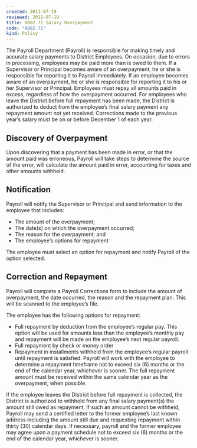 ```yaml
---
created: 2011-07-19
reviewed: 2011-07-19
title: 0802.71 Salary Overpayment
code: "0802.71"
kind: Policy
---
```


The Payroll Department (Payroll) is responsible for making timely and accurate salary payments to District Employees. On occasion, due to errors in processing, employees may be paid more than is owed to them. If a Supervisor or Principal becomes aware of an overpayment, he or she is responsible for reporting it to Payroll immediately. If an employee becomes aware of an overpayment, he or she is responsible for reporting it to his or her Supervisor or Principal. Employees must repay all amounts paid in excess, regardless of how the overpayment occurred. For employees who leave the District before full repayment has been made, the District is authorized to deduct from the employee’s final salary payment any repayment amount not yet received. Corrections made to the previous year’s salary must be on or before December 1 of each year.

## Discovery of Overpayment

Upon discovering that a payment has been made in error, or that the amount paid was erroneous, Payroll will take
steps to determine the source of the error, will calculate the amount paid in error, accounting for taxes and other
amounts withheld.

## Notification

Payroll will notify the Supervisor or Principal and send information to the employee that includes:

- The amount of the overpayment;
- The date(s) on which the overpayment occurred;
- The reason for the overpayment; and
- The employee’s options for repayment

The employee must select an option for repayment and notify Payroll of the option selected.

## Correction and Repayment

Payroll will complete a Payroll Corrections form to include the amount of overpayment, the date occurred, the reason and the repayment plan. This will be scanned to the employee’s file.

The employee has the following options for repayment:

- Full repayment by deduction from the employee’s regular pay. This option will be used for amounts less than the employee’s monthly pay and repayment will be made on the employee’s next regular payroll.
- Full repayment by check or money order
- Repayment in installments withheld from the employee’s regular payroll until repayment is satisfied. Payroll will work with the employee to determine a repayment timeframe not to exceed six (6) months or the end of the calendar year, whichever is sooner. The full repayment amount must be received within the same calendar year as the overpayment, when possible.

If the employee leaves the District before full repayment is collected, the District is authorized to withhold from any final salary payment(s) the amount still owed as repayment. If such an amount cannot be withheld, Payroll may send a certified letter to the former employee’s last known address including the amount still due and requesting repayment within thirty (30) calendar days. If necessary, payroll and the former employee may agree upon a payment schedule not to exceed six (6) months or the end of the calendar year, whichever is sooner.
